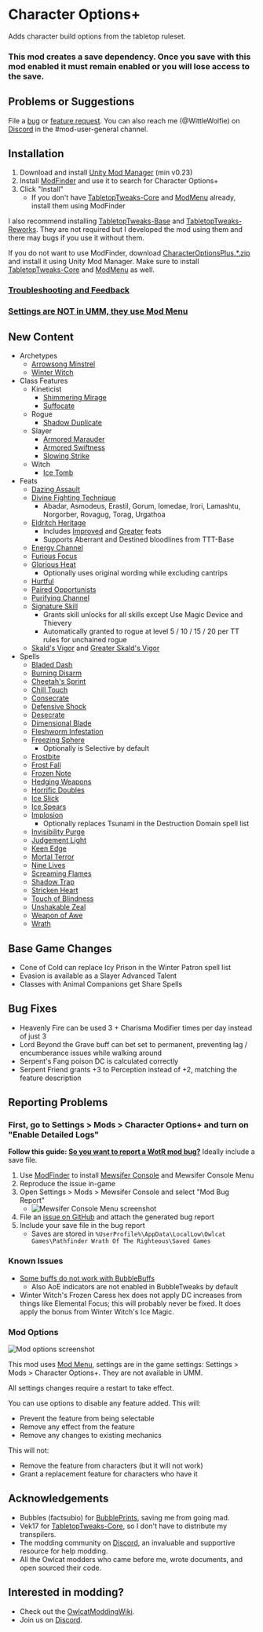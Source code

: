 # Character Options+

Adds character build options from the tabletop ruleset.

### This mod creates a save dependency. Once you save with this mod enabled it must remain enabled or you will lose access to the save.

## Problems or Suggestions

File a [bug](https://github.com/WittleWolfie/CharacterOptionsPlus/issues/new?template=bug_report.md&title=%5BBUG%5D) or [feature request](https://github.com/WittleWolfie/CharacterOptionsPlus/issues/new?template=feature_request.md&title=%5BFeature%5D). You can also reach me (@WittleWolfie) on [Discord](https://discord.com/invite/owlcat) in the #mod-user-general channel.

## Installation

1. Download and install [Unity Mod Manager](https://github.com/newman55/unity-mod-manager) (min v0.23)
2. Install [ModFinder](https://github.com/Pathfinder-WOTR-Modding-Community/ModFinder) and use it to search for Character Options+
3. Click "Install"
    * If you don't have [TabletopTweaks-Core](https://github.com/Vek17/TabletopTweaks-Core) and [ModMenu](https://github.com/WittleWolfie/ModMenu) already, install them using ModFinder

I also recommend installing [TabletopTweaks-Base](https://github.com/Vek17/TabletopTweaks-Base) and [TabletopTweaks-Reworks](https://github.com/Vek17/TabletopTweaks-Reworks). They are not required but I developed the mod using them and there may bugs if you use it without them.

If you do not want to use ModFinder, download [CharacterOptionsPlus.*.zip](https://github.com/WittleWolfie/CharacterOptionsPlus/releases/latest) and install it using Unity Mod Manager. Make sure to install [TabletopTweaks-Core](https://github.com/Vek17/TabletopTweaks-Core) and [ModMenu](https://github.com/WittleWolfie/ModMenu) as well.

### [Troubleshooting and Feedback](#problems-or-suggestions)

### [Settings are NOT in UMM, they use Mod Menu](#mod-options) 

## New Content

* Archetypes
    * [Arrowsong Minstrel](https://www.d20pfsrd.com/classes/core-classes/bard/archetypes/paizo-bard-archetypes/arrowsong-minstrel-bard/)
    * [Winter Witch](https://www.d20pfsrd.com/classes/base-classes/witch/archetypes/paizo-witch-archetypes/winter-witch/)
* Class Features
    * Kineticist
        * [Shimmering Mirage](https://www.d20pfsrd.com/alternative-rule-systems/occult-adventures/occult-classes/kineticist/utility-wild-talents/)
        * [Suffocate](https://www.d20pfsrd.com/alternative-rule-systems/occult-adventures/occult-classes/kineticist/utility-wild-talents/)
    * Rogue
        * [Shadow Duplicate](https://www.d20pfsrd.com/classes/core-classes/rogue/rogue-talents/paizo-rogue-talents/shadow-duplicate-sp/)
    * Slayer
        * [Armored Marauder](https://www.d20pfsrd.com/classes/hybrid-classes/slayer/slayer-talents/paizo-slayer-talents-advanced/armored-marauder-ex/)
        * [Armored Swiftness](https://www.d20pfsrd.com/classes/hybrid-classes/slayer/slayer-talents/paizo-slayer-talents-advanced/armored-swiftness-ex/)
        * [Slowing Strike](https://www.d20pfsrd.com/classes/hybrid-classes/slayer/slayer-talents/paizo-slayer-talents/slowing-strike/)
    * Witch
        * [Ice Tomb](https://www.d20pfsrd.com/classes/base-classes/witch/hexes/hexes/major-hexes/hex-major-ice-tomb-su/)
* Feats
    * [Dazing Assault](https://www.d20pfsrd.com/feats/combat-feats/dazing-assault-combat/)
    * [Divine Fighting Technique](https://www.aonprd.com/FeatDisplay.aspx?ItemName=Divine%20Fighting%20Technique)
        * Abadar, Asmodeus, Erastil, Gorum, Iomedae, Irori, Lamashtu, Norgorber, Rovagug, Torag, Urgathoa
    * [Eldritch Heritage](https://www.d20pfsrd.com/feats/general-feats/eldritch-heritage/)
        * Includes [Improved](https://www.d20pfsrd.com/feats/general-feats/improved-eldritch-heritage/) and [Greater](https://www.d20pfsrd.com/feats/general-feats/greater-eldritch-heritage/) feats
        * Supports Aberrant and Destined bloodlines from TTT-Base
    * [Energy Channel](https://www.d20pfsrd.com/feats/general-feats/energy-channel/)
    * [Furious Focus](https://www.d20pfsrd.com/feats/combat-feats/furious-focus-combat/)
    * [Glorious Heat](https://www.d20pfsrd.com/feats/general-feats/glorious-heat/)
        * Optionally uses original wording while excluding cantrips
    * [Hurtful](https://www.d20pfsrd.com/feats/combat-feats/hurtful-combat/)
    * [Paired Opportunists](https://www.d20pfsrd.com/feats/combat-feats/paired-opportunists-combat-teamwork/)
    * [Purifying Channel](https://www.d20pfsrd.com/feats/general-feats/purifying-channel/)
    * [Signature Skill](https://www.d20pfsrd.com/feats/general-feats/signature-skill-general/)
        * Grants skill unlocks for all skills except Use Magic Device and Thievery
        * Automatically granted to rogue at level 5 / 10 / 15 / 20 per TT rules for unchained rogue
    * [Skald's Vigor](https://www.d20pfsrd.com/feats/general-feats/skald-s-vigor/) and [Greater Skald's Vigor](https://www.d20pfsrd.com/feats/general-feats/greater-skald-s-vigor/)
* Spells
    * [Bladed Dash](https://www.d20pfsrd.com/magic/all-spells/b/bladed-dash/)
    * [Burning Disarm](https://www.d20pfsrd.com/magic/all-spells/b/burning-disarm/)
    * [Cheetah's Sprint](https://www.d20pfsrd.com/magic/all-spells/c/cheetah-s-sprint/)
    * [Chill Touch](https://www.d20pfsrd.com/magic/all-spells/c/chill-touch/)
    * [Consecrate](https://www.d20pfsrd.com/magic/all-spells/c/consecrate/)
    * [Defensive Shock](https://www.d20pfsrd.com/magic/all-spells/d/defensive-shock/)
    * [Desecrate](https://www.d20pfsrd.com/magic/all-spells/d/desecrate/)
    * [Dimensional Blade](https://www.d20pfsrd.com/magic/all-spells/d/dimensional-blade/)
    * [Fleshworm Infestation](https://www.d20pfsrd.com/magic/all-spells/f/fleshworm-infestation/)
    * [Freezing Sphere](https://www.d20pfsrd.com/magic/all-spells/f/freezing-sphere/)
        * Optionally is Selective by default
    * [Frostbite](https://www.d20pfsrd.com/magic/all-spells/f/frostbite/)
    * [Frost Fall](https://www.d20pfsrd.com/magic/all-spells/f/frost-fall/)
    * [Frozen Note](https://www.d20pfsrd.com/magic/all-spells/f/frozen-note/)
    * [Hedging Weapons](https://www.d20pfsrd.com/magic/all-spells/h/hedging-weapons/)
    * [Horrific Doubles](https://www.d20pfsrd.com/magic/all-spells/h/horrific-doubles/)
    * [Ice Slick](https://www.d20pfsrd.com/magic/all-spells/i/ice-slick/)
    * [Ice Spears](https://www.d20pfsrd.com/magic/all-spells/i/ice-spears/)
    * [Implosion](https://www.d20pfsrd.com/magic/all-spells/i/implosion/)
        * Optionally replaces Tsunami in the Destruction Domain spell list
    * [Invisibility Purge](https://www.d20pfsrd.com/magic/all-spells/i/invisibility-purge/)
    * [Judgement Light](https://www.d20pfsrd.com/magic/all-spells/j/judgment-light/)
    * [Keen Edge](https://www.d20pfsrd.com/magic/all-spells/k/keen-edge/)
    * [Mortal Terror](https://www.d20pfsrd.com/magic/all-spells/m/mortal-terror/)
    * [Nine Lives](https://www.d20pfsrd.com/magic/all-spells/n/nine-lives/)
    * [Screaming Flames](https://www.d20pfsrd.com/magic/all-spells/s/screaming-flames/)
    * [Shadow Trap](https://www.d20pfsrd.com/magic/all-spells/s/shadow-trap/)
    * [Stricken Heart](https://www.d20pfsrd.com/magic/all-spells/s/stricken-heart/)
    * [Touch of Blindness](https://www.d20pfsrd.com/magic/all-spells/t/touch-of-blindness/)
    * [Unshakable Zeal](https://www.d20pfsrd.com/magic/all-spells/u/unshakable-zeal/)
    * [Weapon of Awe](https://www.d20pfsrd.com/magic/all-spells/w/weapon-of-awe/)
    * [Wrath](https://www.d20pfsrd.com/magic/all-spells/w/wrath/)

## Base Game Changes

* Cone of Cold can replace Icy Prison in the Winter Patron spell list
* Evasion is available as a Slayer Advanced Talent
* Classes with Animal Companions get Share Spells

## Bug Fixes

* Heavenly Fire can be used 3 + Charisma Modifier times per day instead of just 3
* Lord Beyond the Grave buff can bet set to permanent, preventing lag / encumberance issues while walking around
* Serpent's Fang poison DC is calculated correctly
* Serpent Friend grants +3 to Perception instead of +2, matching the feature description

## Reporting Problems

### First, go to Settings > Mods > Character Options+ and turn on "Enable Detailed Logs"

**Follow this guide: [So you want to report a WotR mod bug?](https://github.com/Pathfinder-WOTR-Modding-Community/MewsiferConsole/blob/main/ModBugReports.md)** Ideally include a save file.

1. Use [ModFinder](https://github.com/Pathfinder-WOTR-Modding-Community/ModFinder) to install [Mewsifer Console](https://github.com/Pathfinder-WOTR-Modding-Community/MewsiferConsole) and Mewsifer Console Menu
2. Reproduce the issue in-game
3. Open Settings > Mods > Mewsifer Console and select "Mod Bug Report"
    * ![Mewsifer Console Menu screenshot](https://github.com/WittleWolfie/CharacterOptionsPlus/blob/main/screenshots/bug_report.png)
4. File an [issue on GitHub](https://github.com/WittleWolfie/CharacterOptionsPlus/issues/new?template=bug_report.md&title=%5BBUG%5D) and attach the generated bug report
5. Include your save file in the bug report
    * Saves are stored in `%UserProfile%\AppData\LocalLow\Owlcat Games\Pathfinder Wrath Of The Righteous\Saved Games`

### Known Issues

* [Some buffs do not work with BubbleBuffs](https://github.com/WittleWolfie/CharacterOptionsPlus/issues/76)
    * Also AoE indicators are not enabled in BubbleTweaks by default
* Winter Witch's Frozen Caress hex does not apply DC increases from things like Elemental Focus; this will probably never be fixed. It does apply the bonus from Winter Witch's Ice Magic.

### Mod Options

![Mod options screenshot](https://github.com/WittleWolfie/CharacterOptionsPlus/blob/main/screenshots/settings.png)

This mod uses [Mod Menu](https://github.com/WittleWolfie/ModMenu), settings are in the game settings: Settings > Mods > Character Options+. They are not available in UMM.

All settings changes require a restart to take effect.

You can use options to disable any feature added. This will:

* Prevent the feature from being selectable
* Remove any effect from the feature
* Remove any changes to existing mechanics

This will not:

* Remove the feature from characters (but it will not work)
* Grant a replacement feature for characters who have it

## Acknowledgements

* Bubbles (factsubio) for [BubblePrints](https://github.com/factubsio/BubblePrints), saving me from going mad.
* Vek17 for [TabletopTweaks-Core](https://github.com/Vek17/TabletopTweaks-Core), so I don't have to distribute my transpilers.
* The modding community on [Discord](https://discord.com/invite/owlcat), an invaluable and supportive resource for help modding.
* All the Owlcat modders who came before me, wrote documents, and open sourced their code.

## Interested in modding?

* Check out the [OwlcatModdingWiki](https://github.com/WittleWolfie/OwlcatModdingWiki/wiki).
* Join us on [Discord](https://discord.com/invite/owlcat).

